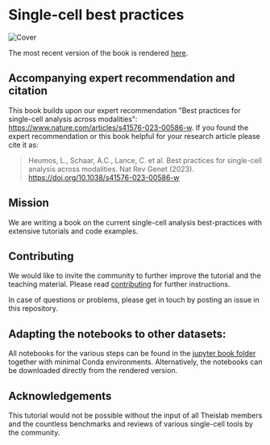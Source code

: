 # Single-cell best practices

![Cover](https://user-images.githubusercontent.com/21954664/217753288-080f727d-a5db-41d3-a439-ea5dbae1d1bc.png)

The most recent version of the book is rendered [here](https://sc-best-practices.org).

## Accompanying expert recommendation and citation

This book builds upon our expert recommendation "Best practices for single-cell analysis across modalities": https://www.nature.com/articles/s41576-023-00586-w.
If you found the expert recommendation or this book helpful for your research article please cite it as:

> Heumos, L., Schaar, A.C., Lance, C. et al. Best practices for single-cell analysis across modalities. Nat Rev Genet (2023). https://doi.org/10.1038/s41576-023-00586-w

## Mission

We are writing a book on the current single-cell analysis best-practices with extensive tutorials and code examples.

## Contributing

We would like to invite the community to further improve the tutorial and the teaching material.
Please read [contributing](https://github.com/theislab/single-cell-best-practices/blob/master/CONTRIBUTING.md) for further instructions.

In case of questions or problems, please get in touch by posting an issue in this repository.

## Adapting the notebooks to other datasets:

All notebooks for the various steps can be found in the [jupyter book folder](https://github.com/theislab/single-cell-best-practices/blob/master/jupyter-book) together with minimal Conda environments. Alternatively, the notebooks can be downloaded directly from the rendered version.

## Acknowledgements

This tutorial would not be possible without the input of all Theislab members and the countless benchmarks and reviews of various single-cell tools by the community.

